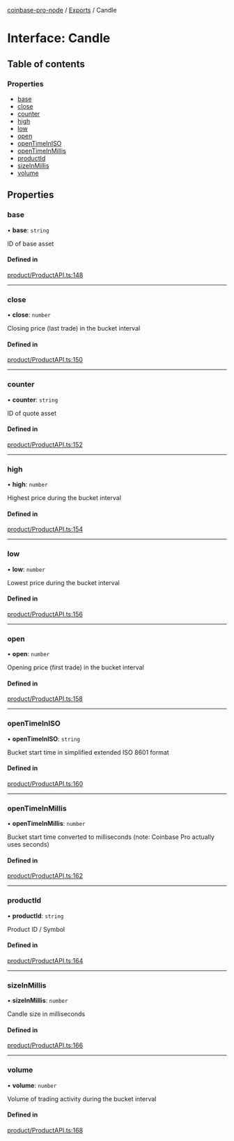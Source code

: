 [coinbase-pro-node](../README.md) / [Exports](../modules.md) / Candle

# Interface: Candle

## Table of contents

### Properties

- [base](Candle.md#base)
- [close](Candle.md#close)
- [counter](Candle.md#counter)
- [high](Candle.md#high)
- [low](Candle.md#low)
- [open](Candle.md#open)
- [openTimeInISO](Candle.md#opentimeiniso)
- [openTimeInMillis](Candle.md#opentimeinmillis)
- [productId](Candle.md#productid)
- [sizeInMillis](Candle.md#sizeinmillis)
- [volume](Candle.md#volume)

## Properties

### base

• **base**: `string`

ID of base asset

#### Defined in

[product/ProductAPI.ts:148](https://github.com/bennycode/coinbase-pro-node/blob/7372d05/src/product/ProductAPI.ts#L148)

---

### close

• **close**: `number`

Closing price (last trade) in the bucket interval

#### Defined in

[product/ProductAPI.ts:150](https://github.com/bennycode/coinbase-pro-node/blob/7372d05/src/product/ProductAPI.ts#L150)

---

### counter

• **counter**: `string`

ID of quote asset

#### Defined in

[product/ProductAPI.ts:152](https://github.com/bennycode/coinbase-pro-node/blob/7372d05/src/product/ProductAPI.ts#L152)

---

### high

• **high**: `number`

Highest price during the bucket interval

#### Defined in

[product/ProductAPI.ts:154](https://github.com/bennycode/coinbase-pro-node/blob/7372d05/src/product/ProductAPI.ts#L154)

---

### low

• **low**: `number`

Lowest price during the bucket interval

#### Defined in

[product/ProductAPI.ts:156](https://github.com/bennycode/coinbase-pro-node/blob/7372d05/src/product/ProductAPI.ts#L156)

---

### open

• **open**: `number`

Opening price (first trade) in the bucket interval

#### Defined in

[product/ProductAPI.ts:158](https://github.com/bennycode/coinbase-pro-node/blob/7372d05/src/product/ProductAPI.ts#L158)

---

### openTimeInISO

• **openTimeInISO**: `string`

Bucket start time in simplified extended ISO 8601 format

#### Defined in

[product/ProductAPI.ts:160](https://github.com/bennycode/coinbase-pro-node/blob/7372d05/src/product/ProductAPI.ts#L160)

---

### openTimeInMillis

• **openTimeInMillis**: `number`

Bucket start time converted to milliseconds (note: Coinbase Pro actually uses seconds)

#### Defined in

[product/ProductAPI.ts:162](https://github.com/bennycode/coinbase-pro-node/blob/7372d05/src/product/ProductAPI.ts#L162)

---

### productId

• **productId**: `string`

Product ID / Symbol

#### Defined in

[product/ProductAPI.ts:164](https://github.com/bennycode/coinbase-pro-node/blob/7372d05/src/product/ProductAPI.ts#L164)

---

### sizeInMillis

• **sizeInMillis**: `number`

Candle size in milliseconds

#### Defined in

[product/ProductAPI.ts:166](https://github.com/bennycode/coinbase-pro-node/blob/7372d05/src/product/ProductAPI.ts#L166)

---

### volume

• **volume**: `number`

Volume of trading activity during the bucket interval

#### Defined in

[product/ProductAPI.ts:168](https://github.com/bennycode/coinbase-pro-node/blob/7372d05/src/product/ProductAPI.ts#L168)
